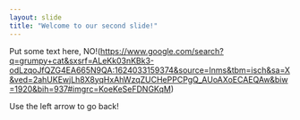 ```yaml
---
layout: slide
title: "Welcome to our second slide!"
---
```

Put some text here, NO!(https://www.google.com/search?q=grumpy+cat&sxsrf=ALeKk03nKBk3-odLzqoJfQZG4EA665N9QA:1624033159374&source=lnms&tbm=isch&sa=X&ved=2ahUKEwjLh8X8yqHxAhWzqZUCHePPCPgQ_AUoAXoECAEQAw&biw=1920&bih=937#imgrc=KoeKeSeFDNGKqM)

Use the left arrow to go back!
